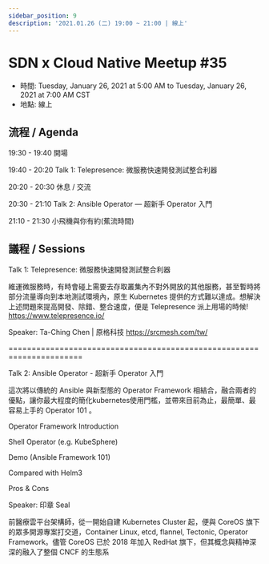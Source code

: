 ```yaml
---
sidebar_position: 9
description: '2021.01.26 (二) 19:00 ~ 21:00 | 線上'
---
```


# SDN x Cloud Native Meetup #35
- 時間: Tuesday, January 26, 2021 at 5:00 AM to Tuesday, January 26, 2021 at 7:00 AM CST
- 地點: 線上

## 流程 / Agenda

19:30 - 19:40 開場

19:40 - 20:20 Talk 1: Telepresence: 微服務快速開發測試整合利器

20:20 - 20:30 休息 / 交流

20:30 - 21:10 Talk 2: Ansible Operator — 超新手 Operator 入門

21:10 - 21:30 小飛機與你有約(蕉流時間)

## 議程 / Sessions

Talk 1: Telepresence: 微服務快速開發測試整合利器

維運微服務時，有時會碰上需要去存取叢集內不對外開放的其他服務，甚至暫時將部分流量導向到本地測試環境內，原生 Kubernetes 提供的方式難以達成。想解決上述問題來提高開發、除錯、整合速度，便是 Telepresence 派上用場的時候! https://www.telepresence.io/

Speaker: Ta-Ching Chen | 原格科技 https://srcmesh.com/tw/

======================================================================

Talk 2: Ansible Operator - 超新手 Operator 入門

這次將以傳統的 Ansible 與新型態的 Operator Framework 相結合，融合兩者的優點，讓你最大程度的簡化kubernetes使用門檻，並帶來目前為止，最簡單、最容易上手的 Operator 101 。

Operator Framework Introduction

Shell Operator (e.g. KubeSphere)

Demo (Ansible Framework 101)

Compared with Helm3

Pros & Cons

Speaker: 印章 Seal

前醫療雲平台架構師，從一開始自建 Kubernetes Cluster 起，便與 CoreOS 旗下的眾多開源專案打交道，Container Linux, etcd, flannel, Tectonic, Operator Framework。儘管 CoreOS 已於 2018 年加入 RedHat 旗下，但其概念與精神深深的融入了整個 CNCF 的生態系

